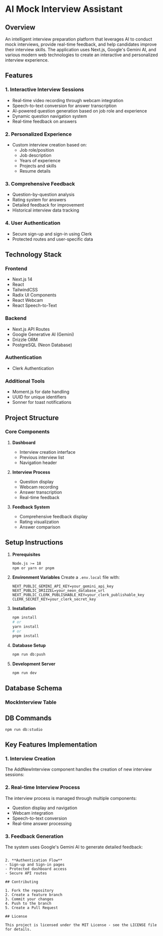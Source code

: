 # AI Mock Interview Assistant

## Overview
An intelligent interview preparation platform that leverages AI to conduct mock interviews, provide real-time feedback, and help candidates improve their interview skills. The application uses Next.js, Google's Gemini AI, and various modern web technologies to create an interactive and personalized interview experience.

## Features

### 1. Interactive Interview Sessions
- Real-time video recording through webcam integration
- Speech-to-text conversion for answer transcription
- AI-powered question generation based on job role and experience
- Dynamic question navigation system
- Real-time feedback on answers

### 2. Personalized Experience
- Custom interview creation based on:
  - Job role/position
  - Job description
  - Years of experience
  - Projects and skills
  - Resume details

### 3. Comprehensive Feedback
- Question-by-question analysis
- Rating system for answers
- Detailed feedback for improvement
- Historical interview data tracking

### 4. User Authentication
- Secure sign-up and sign-in using Clerk
- Protected routes and user-specific data

## Technology Stack

### Frontend
- Next.js 14
- React
- TailwindCSS
- Radix UI Components
- React Webcam
- React Speech-to-Text

### Backend
- Next.js API Routes
- Google Generative AI (Gemini)
- Drizzle ORM
- PostgreSQL (Neon Database)

### Authentication
- Clerk Authentication

### Additional Tools
- Moment.js for date handling
- UUID for unique identifiers
- Sonner for toast notifications

## Project Structure

### Core Components

1. **Dashboard**
   - Interview creation interface
   - Previous interview list
   - Navigation header

2. **Interview Process**
   - Question display
   - Webcam recording
   - Answer transcription
   - Real-time feedback

3. **Feedback System**
   - Comprehensive feedback display
   - Rating visualization
   - Answer comparison

## Setup Instructions

1. **Prerequisites**
   ```bash
   Node.js >= 18
   npm or yarn or pnpm
   ```

2. **Environment Variables**
   Create a `.env.local` file with:
   ```
   NEXT_PUBLIC_GEMINI_API_KEY=your_gemini_api_key
   NEXT_PUBLIC_DRIZZEL=your_neon_database_url
   NEXT_PUBLIC_CLERK_PUBLISHABLE_KEY=your_clerk_publishable_key
   CLERK_SECRET_KEY=your_clerk_secret_key
   ```

3. **Installation**
   ```bash
   npm install
   # or
   yarn install
   # or
   pnpm install
   ```

4. **Database Setup**
   ```bash
   npm run db:push
   ```

5. **Development Server**
   ```bash
   npm run dev
   ```

## Database Schema

### MockInterview Table

## DB Commands
   ```
   npm run db:studio
   ```

## Key Features Implementation

### 1. Interview Creation
The AddNewInterview component handles the creation of new interview sessions:

### 2. Real-time Interview Process
The interview process is managed through multiple components:
- Question display and navigation
- Webcam integration
- Speech-to-text conversion
- Real-time answer processing

### 3. Feedback Generation
The system uses Google's Gemini AI to generate detailed feedback:

```

2. **Authentication Flow**
- Sign-up and Sign-in pages
- Protected dashboard access
- Secure API routes

## Contributing

1. Fork the repository
2. Create a feature branch
3. Commit your changes
4. Push to the branch
5. Create a Pull Request

## License

This project is licensed under the MIT License - see the LICENSE file for details.


